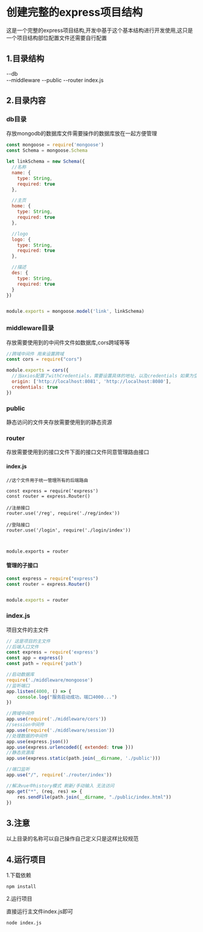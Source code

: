 
# 创建完整的express项目结构
这是一个完整的express项目结构,开发中基于这个基本结构进行开发使用,这只是一个项目结构部位配置文件还需要自行配置
## 1.目录结构
--db  
--middleware
--public
--router
  	index.js
## 2.目录内容

### db目录

存放mongodb的数据库文件需要操作的数据库放在一起方便管理

```js
const mongoose = require('mongoose')
const Schema = mongoose.Schema

let linkSchema = new Schema({
  //名称
  name: {
    type: String,
    required: true
  },

  //主页
  home: {
    type: String,
    required: true
  },

  //logo
  logo: {
    type: String,
    required: true
  },

  //描述
  des: {
    type: String,
    required: true
  }
})


module.exports = mongoose.model('link', linkSchema)
```



### middleware目录

存放需要使用到的中间件文件如数据库,cors跨域等等

```js
//跨域中间件 用来设置跨域
const cors = require("cors")

module.exports = cors({
  //当axios配置了withCredentials，需要设置具体的地址，以及credentials 如果为空代表运行所有服务器发起跨域请求
  origin: ['http://localhost:8081', 'http://localhost:8080'],
  credentials: true
})
```



### public

静态访问的文件夹存放需要使用到的静态资源

### router

存放需要使用到的接口文件下面的接口文件同意管理路由接口

#### index.js

```
//这个文件用于统一管理所有的后端路由

const express = require('express')
const router = express.Router()

//注册接口
router.use('/reg', require('./reg/index'))

//登陆接口
router.use('/login', require('./login/index'))



module.exports = router
```

#### 管理的子接口

```js
const express = require("express")
const router = express.Router()


module.exports = router
```

### index.js

项目文件的主文件

```js
// 这是项目的主文件
//后端入口文件
const express = require('express')
const app = express()
const path = require('path')

//启动数据库
require('./middleware/mongoose')
//监听端口
app.listen(4000, () => {
    console.log("服务启动成功，端口4000...")
})

//跨域中间件
app.use(require('./middleware/cors'))
//session中间件
app.use(require('./middleware/session'))
//处理数据的中间件
app.use(express.json())
app.use(express.urlencoded({ extended: true }))
//静态资源库
app.use(express.static(path.join(__dirname, './public')))

//端口监听
app.use("/", require('./router/index'))

//解决vue中history模式 刷新/手动输入 无法访问
app.get("*", (req, res) => {
    res.sendFile(path.join(__dirname, "./public/index.html"))
})

```



## 3.注意

以上目录的名称可以自己操作自己定义只是这样比较规范

## 4.运行项目

1.下载依赖

```
npm install
```

2.运行项目

直接运行主文件index.js即可

```
node index.js
```

